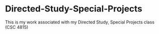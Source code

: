 # Directed-Study-Special-Projects
This is my work associated with my Directed Study, Special Projects class (CSC 4815)

